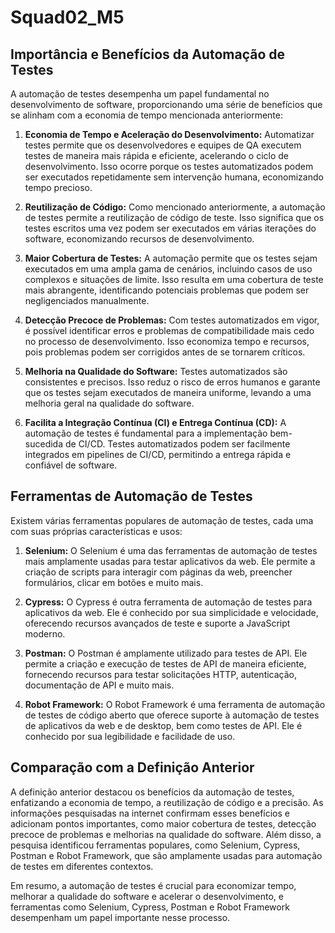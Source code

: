 # Squad02_M5




## Importância e Benefícios da Automação de Testes

A automação de testes desempenha um papel fundamental no desenvolvimento de software, proporcionando uma série de benefícios que se alinham com a economia de tempo mencionada anteriormente:

1. **Economia de Tempo e Aceleração do Desenvolvimento:** Automatizar testes permite que os desenvolvedores e equipes de QA executem testes de maneira mais rápida e eficiente, acelerando o ciclo de desenvolvimento. Isso ocorre porque os testes automatizados podem ser executados repetidamente sem intervenção humana, economizando tempo precioso.

2. **Reutilização de Código:** Como mencionado anteriormente, a automação de testes permite a reutilização de código de teste. Isso significa que os testes escritos uma vez podem ser executados em várias iterações do software, economizando recursos de desenvolvimento.

3. **Maior Cobertura de Testes:** A automação permite que os testes sejam executados em uma ampla gama de cenários, incluindo casos de uso complexos e situações de limite. Isso resulta em uma cobertura de teste mais abrangente, identificando potenciais problemas que podem ser negligenciados manualmente.

4. **Detecção Precoce de Problemas:** Com testes automatizados em vigor, é possível identificar erros e problemas de compatibilidade mais cedo no processo de desenvolvimento. Isso economiza tempo e recursos, pois problemas podem ser corrigidos antes de se tornarem críticos.

5. **Melhoria na Qualidade do Software:** Testes automatizados são consistentes e precisos. Isso reduz o risco de erros humanos e garante que os testes sejam executados de maneira uniforme, levando a uma melhoria geral na qualidade do software.

6. **Facilita a Integração Contínua (CI) e Entrega Contínua (CD):** A automação de testes é fundamental para a implementação bem-sucedida de CI/CD. Testes automatizados podem ser facilmente integrados em pipelines de CI/CD, permitindo a entrega rápida e confiável de software.

## Ferramentas de Automação de Testes

Existem várias ferramentas populares de automação de testes, cada uma com suas próprias características e usos:

1. **Selenium:** O Selenium é uma das ferramentas de automação de testes mais amplamente usadas para testar aplicativos da web. Ele permite a criação de scripts para interagir com páginas da web, preencher formulários, clicar em botões e muito mais.

2. **Cypress:** O Cypress é outra ferramenta de automação de testes para aplicativos da web. Ele é conhecido por sua simplicidade e velocidade, oferecendo recursos avançados de teste e suporte a JavaScript moderno.

3. **Postman:** O Postman é amplamente utilizado para testes de API. Ele permite a criação e execução de testes de API de maneira eficiente, fornecendo recursos para testar solicitações HTTP, autenticação, documentação de API e muito mais.

4. **Robot Framework:** O Robot Framework é uma ferramenta de automação de testes de código aberto que oferece suporte à automação de testes de aplicativos da web e de desktop, bem como testes de API. Ele é conhecido por sua legibilidade e facilidade de uso.

## Comparação com a Definição Anterior

A definição anterior destacou os benefícios da automação de testes, enfatizando a economia de tempo, a reutilização de código e a precisão. As informações pesquisadas na internet confirmam esses benefícios e adicionam pontos importantes, como maior cobertura de testes, detecção precoce de problemas e melhorias na qualidade do software. Além disso, a pesquisa identificou ferramentas populares, como Selenium, Cypress, Postman e Robot Framework, que são amplamente usadas para automação de testes em diferentes contextos.

Em resumo, a automação de testes é crucial para economizar tempo, melhorar a qualidade do software e acelerar o desenvolvimento, e ferramentas como Selenium, Cypress, Postman e Robot Framework desempenham um papel importante nesse processo.
